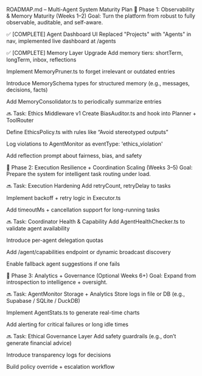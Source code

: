 ROADMAP.md – Multi-Agent System Maturity Plan
🧭 Phase 1: Observability & Memory Maturity (Weeks 1–2)
Goal: Turn the platform from robust to fully observable, auditable, and self-aware.

✅ [COMPLETE] Agent Dashboard UI
Replaced "Projects" with "Agents" in nav, implemented live dashboard at /agents

✅ [COMPLETE] Memory Layer Upgrade
 Add memory tiers: shortTerm, longTerm, inbox, reflections

 Implement MemoryPruner.ts to forget irrelevant or outdated entries

 Introduce MemorySchema types for structured memory (e.g., messages, decisions, facts)

 Add MemoryConsolidator.ts to periodically summarize entries

🔜 Task: Ethics Middleware v1
 Create BiasAuditor.ts and hook into Planner + ToolRouter

 Define EthicsPolicy.ts with rules like “Avoid stereotyped outputs”

 Log violations to AgentMonitor as eventType: 'ethics_violation'

 Add reflection prompt about fairness, bias, and safety

🧭 Phase 2: Execution Resilience + Coordination Scaling (Weeks 3–5)
Goal: Prepare the system for intelligent task routing under load.

🔜 Task: Execution Hardening
 Add retryCount, retryDelay to tasks

 Implement backoff + retry logic in Executor.ts

 Add timeoutMs + cancellation support for long-running tasks

🔜 Task: Coordinator Health & Capability
 Add AgentHealthChecker.ts to validate agent availability

 Introduce per-agent delegation quotas

 Add /agent/capabilities endpoint or dynamic broadcast discovery

 Enable fallback agent suggestions if one fails

🧭 Phase 3: Analytics + Governance (Optional Weeks 6+)
Goal: Expand from introspection to intelligence + oversight.

🔜 Task: AgentMonitor Storage + Analytics
 Store logs in file or DB (e.g., Supabase / SQLite / DuckDB)

 Implement AgentStats.ts to generate real-time charts

 Add alerting for critical failures or long idle times

🔜 Task: Ethical Governance Layer
 Add safety guardrails (e.g., don’t generate financial advice)

 Introduce transparency logs for decisions

 Build policy override + escalation workflow